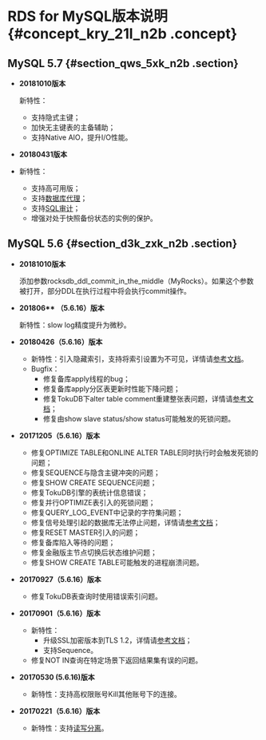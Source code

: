 # RDS for MySQL版本说明 {#concept_kry_21l_n2b .concept}

## MySQL 5.7 {#section_qws_5xk_n2b .section}

-   **20181010版本**

    新特性：

    -   支持隐式主键；
    -   加快无主键表的主备辅助；
    -   支持Native AIO，提升I/O性能。
-   **20180431版本**

-   新特性：
    -   支持高可用版；
    -   支持[数据库代理](https://www.alibabacloud.com/help/zh/doc-detail/72253.htm)；
    -   支持[SQL审计](intl.zh-CN/用户指南/数据安全性/SQL审计.md#)；
    -   增强对处于快照备份状态的实例的保护。

## MySQL 5.6 {#section_d3k_zxk_n2b .section}

-   **20181010版本**

    添加参数rocksdb\_ddl\_commit\_in\_the\_middle（MyRocks）。如果这个参数被打开，部分DDL在执行过程中将会执行commit操作。

-   **201806\*\* （5.6.16）版本**

    新特性：slow log精度提升为微秒。

-   **20180426（5.6.16）版本**
    -   新特性：引入隐藏索引，支持将索引设置为不可见，详情请[参考文档](https://github.com/alibaba/AliSQL/wiki/Changes-in-AliSQL-5.6.32-(2017-07-16)#1-invisible-indexes)。
    -   Bugfix：
        -   修复备库apply线程的bug；
        -   修复备库apply分区表更新时性能下降问题；
        -   修复TokuDB下alter table comment重建整张表问题，详情请[参考文档](https://github.com/alibaba/AliSQL/wiki/Changes-in-AliSQL-5.6.32-(2018-05-01)#1-alter-tokudb-table-comment-rebuild-whole-engine-data)；
        -   修复由show slave status/show status可能触发的死锁问题。
-   **20171205（5.6.16）版本**
    -   修复OPTIMIZE TABLE和ONLINE ALTER TABLE同时执行时会触发死锁的问题；
    -   修复SEQUENCE与隐含主键冲突的问题；
    -   修复SHOW CREATE SEQUENCE问题；
    -   修复TokuDB引擎的表统计信息错误；
    -   修复并行OPTIMIZE表引入的死锁问题；
    -   修复QUERY\_LOG\_EVENT中记录的字符集问题；
    -   修复信号处理引起的数据库无法停止问题，详情请[参考文档](https://github.com/alibaba/AliSQL/wiki/Changes-in-AliSQL-5.6.32-%282017-10-10%29#1-the-ack-receiver-thread-didnt-handle-signal-correctly)；
    -   修复RESET MASTER引入的问题；
    -   修复备库陷入等待的问题；
    -   修复金融版主节点切换后状态维护问题；
    -   修复SHOW CREATE TABLE可能触发的进程崩溃问题。
-   **20170927（5.6.16）版本**
    -   修复TokuDB表查询时使用错误索引问题。
-   **20170901（5.6.16）版本**
    -   新特性：
        -   升级SSL加密版本到TLS 1.2，详情请[参考文档](https://github.com/alibaba/AliSQL/wiki/Changes-in-AliSQL-5.6.32-(2017-10-10)#2-upgrade-ssl-tlsv12)；
        -   支持Sequence。
    -   修复NOT IN查询在特定场景下返回结果集有误的问题。
-   **20170530 \(5.6.16\)版本**
    -   新特性：支持高权限账号Kill其他账号下的连接。
-   **20170221（5.6.16）版本**
    -   新特性：支持[读写分离](intl.zh-CN/用户指南/读写分离/读写分离简介.md#)。

